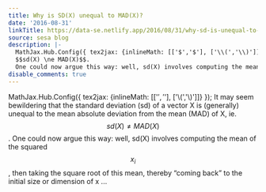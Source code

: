```yaml
---
title: Why is SD(X) unequal to MAD(X)?
date: '2016-08-31'
linkTitle: https://data-se.netlify.app/2016/08/31/why-sd-is-unequal-to-mad/
source: sesa blog
description: |-
  MathJax.Hub.Config({ tex2jax: {inlineMath: [['$','$'], ['\\(','\\)']]} }); It may seem bewildering that the standard deviation (sd) of a vector X is (generally) unequal to the mean absolute deviation from the mean (MAD) of X, ie.
  $$sd(X) \ne MAD(X)$$.
  One could now argue this way: well, sd(X) involves computing the mean of the squared $$x_i$$, then taking the square root of this mean, thereby &ldquo;coming back&rdquo; to the initial size or dimension of x ...
disable_comments: true
---
```

MathJax.Hub.Config({ tex2jax: {inlineMath: [['$','$'], ['\\(','\\)']]} }); It may seem bewildering that the standard deviation (sd) of a vector X is (generally) unequal to the mean absolute deviation from the mean (MAD) of X, ie.
$$sd(X) \ne MAD(X)$$.
One could now argue this way: well, sd(X) involves computing the mean of the squared $$x_i$$, then taking the square root of this mean, thereby &ldquo;coming back&rdquo; to the initial size or dimension of x ...